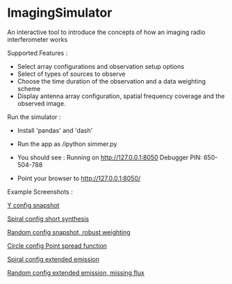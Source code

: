 # ImagingSimulator
An interactive tool to introduce the concepts of how an imaging radio interferometer works

Supported Features :

- Select array configurations and observation setup options
- Select of types of sources to observe
- Choose the time duration of the observation and a data weighting scheme
- Display antenna array configuration, spatial frequency coverage and the observed image. 

Run the simulator :

- Install  'pandas' and  'dash' 
- Run the app as   <path-to-python>/ipython simmer.py
- You should see : 
           Running on http://127.0.0.1:8050
           Debugger PIN: 650-504-788
  
- Point your browser to  http://127.0.0.1:8050/


Example Screenshots : 

[Y config snapshot](Docs/sim_example_1.png)

[Spiral config short synthesis](Docs/sim_example_2.png)

[Random config snapshot, robust weighting](Docs/sim_example3.png)

[Circle config Point spread function](Docs/sim_example4.png)

[Spiral config extended emission](Docs/sim_example5.png)

[Random config extended emission, missing flux](Docs/sim_example6.png)

